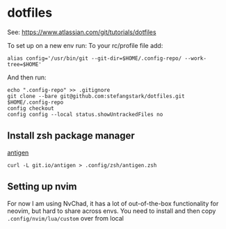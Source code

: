# dotfiles
See: https://www.atlassian.com/git/tutorials/dotfiles

To set up on a new env run:
To your rc/profile file add:

```
alias config='/usr/bin/git --git-dir=$HOME/.config-repo/ --work-tree=$HOME'
```

And then run:

```
echo ".config-repo" >> .gitignore
git clone --bare git@github.com:stefangstark/dotfiles.git $HOME/.config-repo
config checkout
config config --local status.showUntrackedFiles no
```

## Install zsh package manager
[antigen](https://github.com/zsh-users/antigen)
```
curl -L git.io/antigen > .config/zsh/antigen.zsh
```



## Setting up nvim
For now I am using NvChad, it has a lot of out-of-the-box functionality for neovim, but hard to share across envs. You need to install and then copy `.config/nvim/lua/custom` over from local
